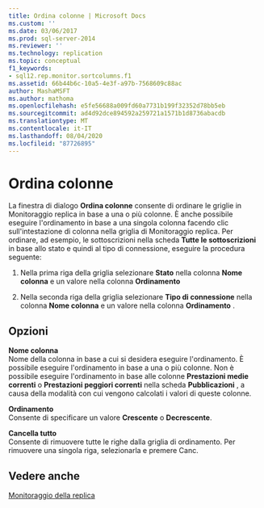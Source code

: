 ```yaml
---
title: Ordina colonne | Microsoft Docs
ms.custom: ''
ms.date: 03/06/2017
ms.prod: sql-server-2014
ms.reviewer: ''
ms.technology: replication
ms.topic: conceptual
f1_keywords:
- sql12.rep.monitor.sortcolumns.f1
ms.assetid: 66b44b6c-10a5-4e3f-a97b-7568609c88ac
author: MashaMSFT
ms.author: mathoma
ms.openlocfilehash: e5fe56688a009fd60a7731b199f32352d78bb5eb
ms.sourcegitcommit: ad4d92dce894592a259721a1571b1d8736abacdb
ms.translationtype: MT
ms.contentlocale: it-IT
ms.lasthandoff: 08/04/2020
ms.locfileid: "87726895"
---
```

# <a name="sort-columns"></a>Ordina colonne
  La finestra di dialogo **Ordina colonne** consente di ordinare le griglie in Monitoraggio replica in base a una o più colonne. È anche possibile eseguire l'ordinamento in base a una singola colonna facendo clic sull'intestazione di colonna nella griglia di Monitoraggio replica. Per ordinare, ad esempio, le sottoscrizioni nella scheda **Tutte le sottoscrizioni** in base allo stato e quindi al tipo di connessione, eseguire la procedura seguente:  
  
1.  Nella prima riga della griglia selezionare **Stato** nella colonna **Nome colonna** e un valore nella colonna **Ordinamento**  
  
2.  Nella seconda riga della griglia selezionare **Tipo di connessione** nella colonna **Nome colonna** e un valore nella colonna **Ordinamento** .  
  
## <a name="options"></a>Opzioni  
 **Nome colonna**  
 Nome della colonna in base a cui si desidera eseguire l'ordinamento. È possibile eseguire l'ordinamento in base a una o più colonne. Non è possibile eseguire l'ordinamento in base alle colonne **Prestazioni medie correnti** o **Prestazioni peggiori correnti** nella scheda **Pubblicazioni** , a causa della modalità con cui vengono calcolati i valori di queste colonne.  
  
 **Ordinamento**  
 Consente di specificare un valore **Crescente** o **Decrescente**.  
  
 **Cancella tutto**  
 Consente di rimuovere tutte le righe dalla griglia di ordinamento. Per rimuovere una singola riga, selezionarla e premere Canc.  
  
## <a name="see-also"></a>Vedere anche  
 [Monitoraggio della replica](monitoring-replication.md)  
  
  
